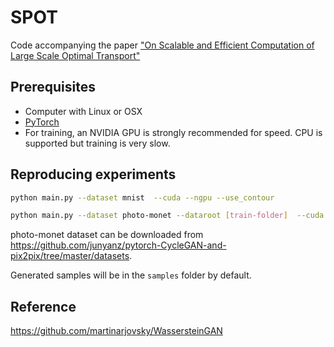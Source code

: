 SPOT
===============

Code accompanying the paper ["On Scalable and Efficient Computation of Large Scale Optimal Transport"](http://proceedings.mlr.press/v97/xie19a.html)

## Prerequisites

- Computer with Linux or OSX
- [PyTorch](http://pytorch.org)
- For training, an NVIDIA GPU is strongly recommended for speed. CPU is supported but training is very slow.


## Reproducing experiments

```bash
python main.py --dataset mnist  --cuda --ngpu --use_contour
```

```bash
python main.py --dataset photo-monet --dataroot [train-folder]  --cuda
```

photo-monet dataset can be downloaded from https://github.com/junyanz/pytorch-CycleGAN-and-pix2pix/tree/master/datasets.

Generated samples will be in the `samples` folder by default.

## Reference

https://github.com/martinarjovsky/WassersteinGAN

